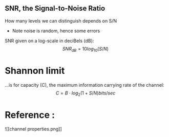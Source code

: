 ## SNR, the **Signal-to-Noise Ratio**
How many levels we can distinguish depends on S/N
- Note noise is random, hence some errors

SNR given on a log-scale in deciBels (dB):
$$SNR_{dB} = 10log_{10}(S/N)$$

# Shannon limit 
...is for capacity (C), the maximum information carrying rate of the channel:
$$C = B\cdot log_2(1 + S/N) bits/sec$$
# Reference :
![[channel properties.png]]